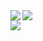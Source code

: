 <div>
  <img align="left" src="https://github-readme-stats.vercel.app/api?username=zhaozg&count_private=true&hide_title=true" />
  <img src="https://github-readme-stats.vercel.app/api/top-langs/?username=zhaozg&layout=compact" />
</div>

<img src="https://github-profile-trophy.vercel.app/?username=zhaozg&theme=gruvbox&no-frame=true&&column=3&margin-w=20&margin-h=20"/>
